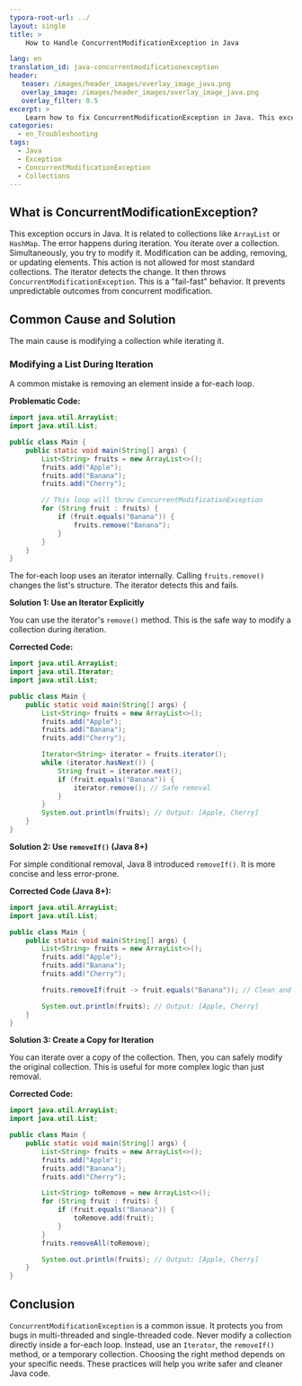 ```yaml
---
typora-root-url: ../
layout: single
title: >
    How to Handle ConcurrentModificationException in Java

lang: en
translation_id: java-concurrentmodificationexception
header:
   teaser: /images/header_images/overlay_image_java.png
   overlay_image: /images/header_images/overlay_image_java.png
   overlay_filter: 0.5
excerpt: >
    Learn how to fix ConcurrentModificationException in Java. This exception occurs when a collection is modified while it is being iterated over.
categories:
  - en_Troubleshooting
tags:
  - Java
  - Exception
  - ConcurrentModificationException
  - Collections
---
```


## What is ConcurrentModificationException?

This exception occurs in Java.
It is related to collections like `ArrayList` or `HashMap`.
The error happens during iteration.
You iterate over a collection.
Simultaneously, you try to modify it.
Modification can be adding, removing, or updating elements.
This action is not allowed for most standard collections.
The iterator detects the change.
It then throws `ConcurrentModificationException`.
This is a "fail-fast" behavior.
It prevents unpredictable outcomes from concurrent modification.

## Common Cause and Solution

The main cause is modifying a collection while iterating it.

### Modifying a List During Iteration

A common mistake is removing an element inside a for-each loop.

**Problematic Code:**
```java
import java.util.ArrayList;
import java.util.List;

public class Main {
    public static void main(String[] args) {
        List<String> fruits = new ArrayList<>();
        fruits.add("Apple");
        fruits.add("Banana");
        fruits.add("Cherry");

        // This loop will throw ConcurrentModificationException
        for (String fruit : fruits) {
            if (fruit.equals("Banana")) {
                fruits.remove("Banana"); 
            }
        }
    }
}
```
The for-each loop uses an iterator internally.
Calling `fruits.remove()` changes the list's structure.
The iterator detects this and fails.

**Solution 1: Use an Iterator Explicitly**

You can use the iterator's `remove()` method.
This is the safe way to modify a collection during iteration.

**Corrected Code:**
```java
import java.util.ArrayList;
import java.util.Iterator;
import java.util.List;

public class Main {
    public static void main(String[] args) {
        List<String> fruits = new ArrayList<>();
        fruits.add("Apple");
        fruits.add("Banana");
        fruits.add("Cherry");

        Iterator<String> iterator = fruits.iterator();
        while (iterator.hasNext()) {
            String fruit = iterator.next();
            if (fruit.equals("Banana")) {
                iterator.remove(); // Safe removal
            }
        }
        System.out.println(fruits); // Output: [Apple, Cherry]
    }
}
```

**Solution 2: Use `removeIf()` (Java 8+)**

For simple conditional removal, Java 8 introduced `removeIf()`.
It is more concise and less error-prone.

**Corrected Code (Java 8+):**
```java
import java.util.ArrayList;
import java.util.List;

public class Main {
    public static void main(String[] args) {
        List<String> fruits = new ArrayList<>();
        fruits.add("Apple");
        fruits.add("Banana");
        fruits.add("Cherry");

        fruits.removeIf(fruit -> fruit.equals("Banana")); // Clean and safe

        System.out.println(fruits); // Output: [Apple, Cherry]
    }
}
```

**Solution 3: Create a Copy for Iteration**

You can iterate over a copy of the collection.
Then, you can safely modify the original collection.
This is useful for more complex logic than just removal.

**Corrected Code:**
```java
import java.util.ArrayList;
import java.util.List;

public class Main {
    public static void main(String[] args) {
        List<String> fruits = new ArrayList<>();
        fruits.add("Apple");
        fruits.add("Banana");
        fruits.add("Cherry");

        List<String> toRemove = new ArrayList<>();
        for (String fruit : fruits) {
            if (fruit.equals("Banana")) {
                toRemove.add(fruit);
            }
        }
        fruits.removeAll(toRemove);

        System.out.println(fruits); // Output: [Apple, Cherry]
    }
}
```

## Conclusion

`ConcurrentModificationException` is a common issue.
It protects you from bugs in multi-threaded and single-threaded code.
Never modify a collection directly inside a for-each loop.
Instead, use an `Iterator`, the `removeIf()` method, or a temporary collection.
Choosing the right method depends on your specific needs.
These practices will help you write safer and cleaner Java code.
